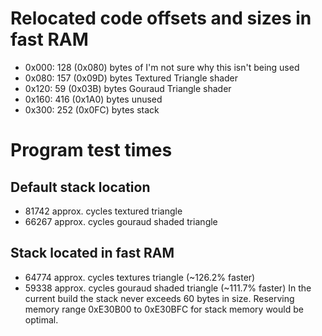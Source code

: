 
# Relocated code offsets and sizes in fast RAM
- 0x000: 128 (0x080) bytes of I'm not sure why this isn't being used
- 0x080: 157 (0x09D) bytes Textured Triangle shader
- 0x120:  59 (0x03B) bytes Gouraud Triangle shader
- 0x160: 416 (0x1A0) bytes unused
- 0x300: 252 (0x0FC) bytes stack

# Program test times

## Default stack location
- 81742 approx. cycles textured triangle
- 66267 approx. cycles gouraud shaded triangle

## Stack located in fast RAM
- 64774 approx. cycles textures triangle (~126.2% faster)
- 59338 approx. cycles gouraud shaded triangle (~111.7% faster)
In the current build the stack never exceeds 60 bytes in size.
Reserving memory range 0xE30B00 to 0xE30BFC for stack memory would be optimal.
